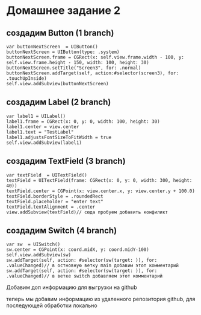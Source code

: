 # Домашнее задание 2 

## создадим Button (1 branch)
```
var buttonNextScreen  = UIButton()
buttonNextScreen = UIButton(type: .system)
buttonNextScreen.frame = CGRect(x: self.view.frame.width - 100, y: self.view.frame.height - 150, width: 100, height: 30)
buttonNextScreen.setTitle("Screen3", for: .normal)
buttonNextScreen.addTarget(self, action:#selector(screen3), for: .touchUpInside)
self.view.addSubview(buttonNextScreen)

```

## создадим Label (2 branch)

```
var label1 = UILabel()
label1.frame = CGRect(x: 0, y: 0, width: 100, height: 30)
label1.center = view.center
label1.text = "TestLabel"
label1.adjustsFontSizeToFitWidth = true
self.view.addSubview(label1)

```

## создадим TextField (3 branch)

```
var textField  = UITextField()
textField = UITextField(frame: CGRect(x: 0, y: 0, width: 300, height: 40))
textField.center = CGPoint(x: view.center.x, y: view.center.y + 100.0)
textField.borderStyle = .roundedRect
textField.placeholder = "enter text"
textField.textAlignment = .center
view.addSubview(textField)// сюда пробуем добавить конфиликт
```

## создадим Switch (4 branch)

```
var sw  = UISwitch()
sw.center = CGPoint(x: coord.midX, y: coord.midY-100)
self.view.addSubview(sw)
sw.addTarget(self, action: #selector(sw(target: )), for: .valueChanged)// в остновную ветку main добавим этот комментарий 
sw.addTarget(self, action: #selector(sw(target: )), for: .valueChanged)// в ветке switch добавляем этот комментарий

```
Добавим доп информацию для выгрузки на github


теперь мы добавим информацию из удаленного репозитория github, для последующей обработки локально
